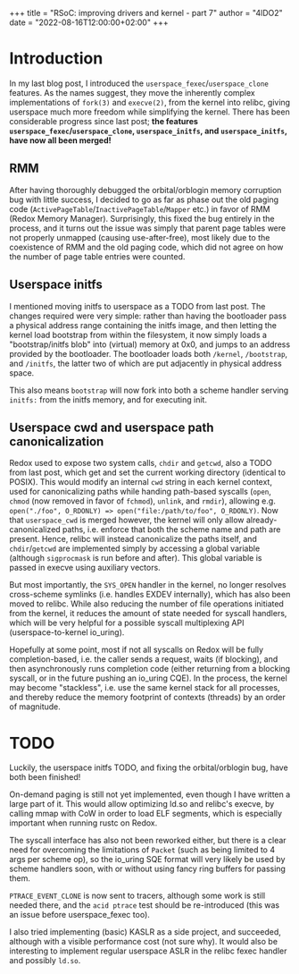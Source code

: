 +++
title = "RSoC: improving drivers and kernel - part 7"
author = "4lDO2"
date = "2022-08-16T12:00:00+02:00"
+++

# Introduction

In my last blog post, I introduced the `userspace_fexec`/`userspace_clone`
features. As the names suggest, they move the inherently complex
implementations of `fork(3)` and `execve(2)`, from the kernel into relibc,
giving userspace much more freedom while simplifying the kernel. There has been
considerable progress since last post; __the features
`userspace_fexec`/`userspace_clone`, `userspace_initfs`, and
`userspace_initfs`, have now all been merged!__

## RMM

After having thoroughly debugged the orbital/orblogin memory corruption bug
with little success, I decided to go as far as phase out the old paging code
(`ActivePageTable`/`InactivePageTable`/`Mapper` etc.) in favor of RMM (Redox
Memory Manager). Surprisingly, this fixed the bug entirely in the process, and
it turns out the issue was simply that parent page tables were not properly
unmapped (causing use-after-free), most likely due to the coexistence of RMM
and the old paging code, which did not agree on how the number of page table
entries were counted.

## Userspace initfs

I mentioned moving initfs to userspace as a TODO from last post. The changes
required were very simple: rather than having the bootloader pass a physical
address range containing the initfs image, and then letting the kernel load
bootstrap from within the filesystem, it now simply loads a "bootstrap/initfs
blob" into (virtual) memory at 0x0, and jumps to an address provided by the
bootloader. The bootloader loads both `/kernel`, `/bootstrap`, and `/initfs`,
the latter two of which are put adjacently in physical address space.

This also means `bootstrap` will now fork into both a scheme handler serving
`initfs:` from the initfs memory, and for executing init.

## Userspace cwd and userspace path canonicalization

Redox used to expose two system calls, `chdir` and `getcwd`, also a TODO from
last post, which get and set the current working directory (identical to
POSIX). This would modify an internal `cwd` string in each kernel context, used
for canonicalizing paths while handing path-based syscalls (`open`, `chmod`
(now removed in favor of `fchmod`), `unlink`, and `rmdir`), allowing e.g.
`open("./foo", O_RDONLY) => open("file:/path/to/foo", O_RDONLY)`. Now that
`userspace_cwd` is merged however, the kernel will only allow
already-canonicalized paths, i.e. enforce that both the scheme name and path
are present. Hence, relibc will instead canonicalize the paths itself, and
`chdir`/`getcwd` are implemented simply by accessing a global variable
(although `sigprocmask` is run before and after). This global variable is
passed in execve using auxiliary vectors.

But most importantly, the `SYS_OPEN` handler in the kernel, no longer resolves
cross-scheme symlinks (i.e. handles EXDEV internally), which has also been
moved to relibc. While also reducing the number of file operations initiated
from the kernel, it reduces the amount of state needed for syscall handlers,
which will be very helpful for a possible syscall multiplexing API
(userspace-to-kernel io_uring).

Hopefully at some point, most if not all syscalls on Redox will be fully
completion-based, i.e. the caller sends a request, waits (if blocking), and
then asynchronously runs completion code (either returning from a blocking
syscall, or in the future pushing an io_uring CQE). In the process, the kernel
may become "stackless", i.e. use the same kernel stack for all processes, and
thereby reduce the memory footprint of contexts (threads) by an order of
magnitude.

# TODO

Luckily, the userspace initfs TODO, and fixing the orbital/orblogin bug, have
both been finished!

On-demand paging is still not yet implemented, even though I have written a
large part of it. This would allow optimizing ld.so and relibc's execve, by
calling mmap with CoW in order to load ELF segments, which is especially
important when running rustc on Redox.

The syscall interface has also not been reworked either, but there is a clear
need for overcoming the limitations of `Packet` (such as being limited to 4
args per scheme op), so the io_uring SQE format will very likely be used by
scheme handlers soon, with or without using fancy ring buffers for passing
them.

`PTRACE_EVENT_CLONE` is now sent to tracers, although some work is still needed
there, and the `acid ptrace` test should be re-introduced (this was an issue
before userspace_fexec too).

I also tried implementing (basic) KASLR as a side project, and succeeded,
although with a visible performance cost (not sure why). It would also be
interesting to implement regular userspace ASLR in the relibc fexec handler and
possibly `ld.so`.
